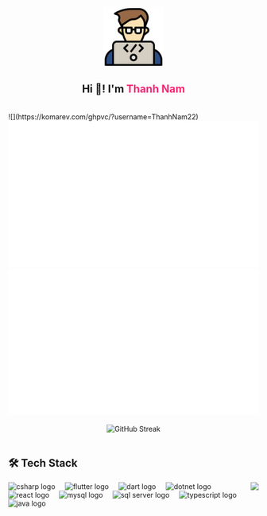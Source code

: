<p align="center">
  <img src="coding.png" alt="App Icon" width="120">
</p>

<h2 align="center">Hi 👋! I'm <span style="color:#f92672">Thanh Nam</span></h2>
<br/>
![](https://komarev.com/ghpvc/?username=ThanhNam22)
<div align="center">
<img src="https://github.com/ThanhNam22/github-stats/blob/master/generated/overview.svg"/>
<img src="https://github.com/ThanhNam22/github-stats/blob/master/generated/languages.svg"/>
</div>


<br/>

<div align="center">
    <img src="https://github-readme-stats.vercel.app/api?username=ThanhNam22&show_icons=true&theme=radical" alt="GitHub Streak" />
</div>


<br/>

<h2 align="left">🛠 Tech Stack</h2>

<img align="right" height="150" src="https://media3.giphy.com/media/v1.Y2lkPTc5MGI3NjExaTZxMXgwaTcxZ2wzZ21qbDVtZjk2NGlmZzBiYXQ2ZjZtMmNtbzZpZSZlcD12MV9pbnRlcm5hbF9naWZfYnlfaWQmY3Q9Zw/2IudUHdI075HL02Pkk/giphy.gif" />


<div align="left">
  <img src="https://cdn.jsdelivr.net/gh/devicons/devicon/icons/csharp/csharp-original.svg" height="30" alt="csharp logo" />
  <img width="12"
 />
  <img src="https://cdn.jsdelivr.net/gh/devicons/devicon/icons/flutter/flutter-original.svg" height="30" alt="flutter logo" />
  <img width="12" />
  <img src="https://cdn.jsdelivr.net/gh/devicons/devicon/icons/dart/dart-original.svg" height="30" alt="dart logo" />
  <img width="12" />
  <img src="https://cdn.jsdelivr.net/gh/devicons/devicon/icons/dotnetcore/dotnetcore-original.svg" height="30" alt="dotnet logo" />
  <img width="12" />
  <img src="https://cdn.jsdelivr.net/gh/devicons/devicon/icons/react/react-original.svg" height="30" alt="react logo" />
  <img width="12" />
  <img src
="https://cdn.jsdelivr.net/gh/devicons/devicon/icons/mysql/mysql-original.svg" height="30" alt="mysql logo" />
  <img width="12" />
  <img src="https://cdn.jsdelivr.net/gh/devicons/devicon/icons/microsoftsqlserver/microsoftsqlserver-plain.svg" height="30" alt="sql server logo" />
  <img width="12" />
  <img src="https://cdn.jsdelivr.net/gh/devicons/devicon/icons/typescript/typescript-original.svg" height="30" alt="typescript logo" />
  <img width="12" />
  <img src="https://cdn.jsdelivr.net/gh/devicons/devicon/icons/java/java-original.svg" height="30" alt="java logo" />
</div>
